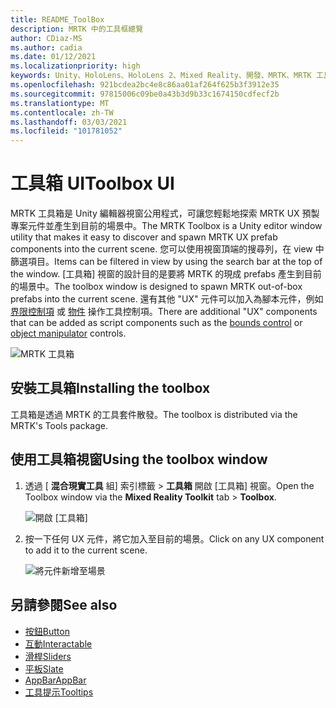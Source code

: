 ```yaml
---
title: README_ToolBox
description: MRTK 中的工具框總覽
author: CDiaz-MS
ms.author: cadia
ms.date: 01/12/2021
ms.localizationpriority: high
keywords: Unity、HoloLens、HoloLens 2、Mixed Reality、開發、MRTK、MRTK 工具箱
ms.openlocfilehash: 921bcdea2bc4e8c86aa01af264f625b3f3912e35
ms.sourcegitcommit: 97815006c09be0a43b3d9b33c1674150cdfecf2b
ms.translationtype: MT
ms.contentlocale: zh-TW
ms.lasthandoff: 03/03/2021
ms.locfileid: "101781052"
---
```

# <a name="toolbox-ui"></a><span data-ttu-id="72302-104">工具箱 UI</span><span class="sxs-lookup"><span data-stu-id="72302-104">Toolbox UI</span></span>

<span data-ttu-id="72302-105">MRTK 工具箱是 Unity 編輯器視窗公用程式，可讓您輕鬆地探索 MRTK UX 預製專案元件並產生到目前的場景中。</span><span class="sxs-lookup"><span data-stu-id="72302-105">The MRTK Toolbox is a Unity editor window utility that makes it easy to discover and spawn MRTK UX prefab components into the current scene.</span></span> <span data-ttu-id="72302-106">您可以使用視窗頂端的搜尋列，在 view 中篩選項目。</span><span class="sxs-lookup"><span data-stu-id="72302-106">Items can be filtered in view by using the search bar at the top of the window.</span></span> <span data-ttu-id="72302-107">[工具箱] 視窗的設計目的是要將 MRTK 的現成 prefabs 產生到目前的場景中。</span><span class="sxs-lookup"><span data-stu-id="72302-107">The toolbox window is designed to spawn MRTK out-of-box prefabs into the current scene.</span></span> <span data-ttu-id="72302-108">還有其他 "UX" 元件可以加入為腳本元件，例如 [界限控制項](README_BoundsControl.md) 或 [物件](README_ObjectManipulator.md) 操作工具控制項。</span><span class="sxs-lookup"><span data-stu-id="72302-108">There are additional "UX" components that can be added as script components such as the [bounds control](README_BoundsControl.md) or [object manipulator](README_ObjectManipulator.md) controls.</span></span>

![MRTK 工具箱](Images/Tools/MRTKToolboxWindow.png)

## <a name="installing-the-toolbox"></a><span data-ttu-id="72302-110">安裝工具箱</span><span class="sxs-lookup"><span data-stu-id="72302-110">Installing the toolbox</span></span>

<span data-ttu-id="72302-111">工具箱是透過 MRTK 的工具套件散發。</span><span class="sxs-lookup"><span data-stu-id="72302-111">The toolbox is distributed via the MRTK's Tools package.</span></span>

## <a name="using-the-toolbox-window"></a><span data-ttu-id="72302-112">使用工具箱視窗</span><span class="sxs-lookup"><span data-stu-id="72302-112">Using the toolbox window</span></span>

1. <span data-ttu-id="72302-113">透過 [ **混合現實工具** 組] 索引標籤 > **工具箱** 開啟 [工具箱] 視窗。</span><span class="sxs-lookup"><span data-stu-id="72302-113">Open the Toolbox window via the **Mixed Reality Toolkit** tab > **Toolbox**.</span></span>

    ![開啟 [工具箱]](https://user-images.githubusercontent.com/25975362/73321589-ccfbc100-41f7-11ea-8f1a-89c4f68e12f7.gif)

1. <span data-ttu-id="72302-115">按一下任何 UX 元件，將它加入至目前的場景。</span><span class="sxs-lookup"><span data-stu-id="72302-115">Click on any UX component to add it to the current scene.</span></span>

    ![將元件新增至場景](https://user-images.githubusercontent.com/25975362/73321582-c9683a00-41f7-11ea-8bac-bf8efdb2fbe3.gif)

## <a name="see-also"></a><span data-ttu-id="72302-117">另請參閱</span><span class="sxs-lookup"><span data-stu-id="72302-117">See also</span></span>

- [<span data-ttu-id="72302-118">按鈕</span><span class="sxs-lookup"><span data-stu-id="72302-118">Button</span></span>](README_Button.md)
- [<span data-ttu-id="72302-119">互動</span><span class="sxs-lookup"><span data-stu-id="72302-119">Interactable</span></span>](README_Interactable.md)
- [<span data-ttu-id="72302-120">滑桿</span><span class="sxs-lookup"><span data-stu-id="72302-120">Sliders</span></span>](README_Sliders.md)
- [<span data-ttu-id="72302-121">平板</span><span class="sxs-lookup"><span data-stu-id="72302-121">Slate</span></span>](README_Slate.md)
- [<span data-ttu-id="72302-122">AppBar</span><span class="sxs-lookup"><span data-stu-id="72302-122">AppBar</span></span>](README_AppBar.md)
- [<span data-ttu-id="72302-123">工具提示</span><span class="sxs-lookup"><span data-stu-id="72302-123">Tooltips</span></span>](README_Tooltip.md)
